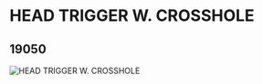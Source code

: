 # HEAD TRIGGER W. CROSSHOLE
## 19050
![HEAD TRIGGER W. CROSSHOLE](https://lc-www-live-s.legocdn.com/media/bricks/5/2/6102638.jpg)